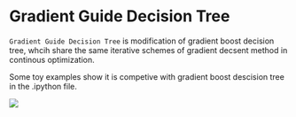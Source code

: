 # Gradient Guide Decision Tree

`Gradient Guide Decision Tree` is modification of gradient boost decision tree, 
whcih share the same iterative schemes of gradient decsent method in continous optimization.

Some toy examples show it is competive with gradient boost descision tree in the .ipython file.

![](https://cdn.mathpix.com/snip/images/Q3L2WaX-WRVxQT0KwKHgSMbXDBvjyuYGgPu9kgCh0qs.original.fullsize.png)
